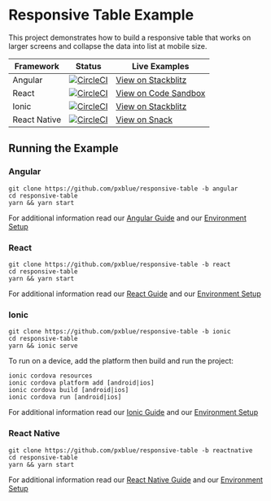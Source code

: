 # Responsive Table Example
This project demonstrates how to build a responsive table that works on larger screens and collapse the data into list at mobile size.

| Framework           | Status       | Live Examples  |
| ---------------- |--------------|------------------|
| Angular | [![CircleCI](https://circleci.com/gh/pxblue/responsive-table/tree/angular.svg?style=shield)](https://circleci.com/gh/pxblue/responsive-table/tree/angular) | [View on Stackblitz](https://stackblitz.com/github/pxblue/responsive-table/tree/angular)
| React | [![CircleCI](https://circleci.com/gh/pxblue/responsive-table/tree/react.svg?style=shield)](https://circleci.com/gh/pxblue/responsive-table/tree/react) | [View on Code Sandbox](https://codesandbox.io/s/github/pxblue/responsive-table/tree/react)
| Ionic | [![CircleCI](https://circleci.com/gh/pxblue/responsive-table/tree/ionic.svg?style=shield)](https://circleci.com/gh/pxblue/responsive-table/tree/ionic) | [View on Stackblitz](https://stackblitz.com/github/pxblue/responsive-table/tree/ionic)
| React Native | [![CircleCI](https://circleci.com/gh/pxblue/responsive-table/tree/reactnative.svg?style=shield)](https://circleci.com/gh/pxblue/responsive-table/tree/reactnative) | [View on Snack](https://snack.expo.io/@git/github.com/pxblue/responsive-table@reactnative?preview=true&platform=ios)

## Running the Example
### Angular
```
git clone https://github.com/pxblue/responsive-table -b angular
cd responsive-table
yarn && yarn start
```
For additional information read our [Angular Guide](https://pxblue.github.io/development/frameworks-web/angular) and our [Environment Setup](https://pxblue.github.io/development/environment)

### React
```
git clone https://github.com/pxblue/responsive-table -b react
cd responsive-table
yarn && yarn start
```
For additional information read our [React Guide](https://pxblue.github.io/development/frameworks-web/react) and our [Environment Setup](https://pxblue.github.io/development/environment)

### Ionic
```
git clone https://github.com/pxblue/responsive-table -b ionic
cd responsive-table
yarn && ionic serve
```
To run on a device, add the platform then build and run the project:
```
ionic cordova resources
ionic cordova platform add [android|ios]
ionic cordova build [android|ios]
ionic cordova run [android|ios]
```
For additional information read our [Ionic Guide](https://pxblue.github.io/development/frameworks-mobile/ionic) and our [Environment Setup](https://pxblue.github.io/development/environment)

### React Native

```
git clone https://github.com/pxblue/responsive-table -b reactnative
cd responsive-table
yarn && yarn start
```
For additional information read our [React Native Guide](https://pxblue.github.io/development/frameworks-mobile/react-native) and our [Environment Setup](https://pxblue.github.io/development/environment)
